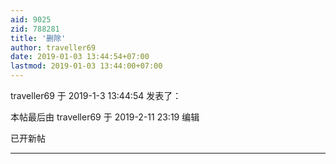 ```yaml
---
aid: 9025
zid: 788281
title: '删除'
author: traveller69
date: 2019-01-03 13:44:54+07:00
lastmod: 2019-01-03 13:44:00+07:00
---
```


traveller69 于 2019-1-3 13:44:54 发表了：

本帖最后由 traveller69 于 2019-2-11 23:19 编辑 

已开新帖

---------

